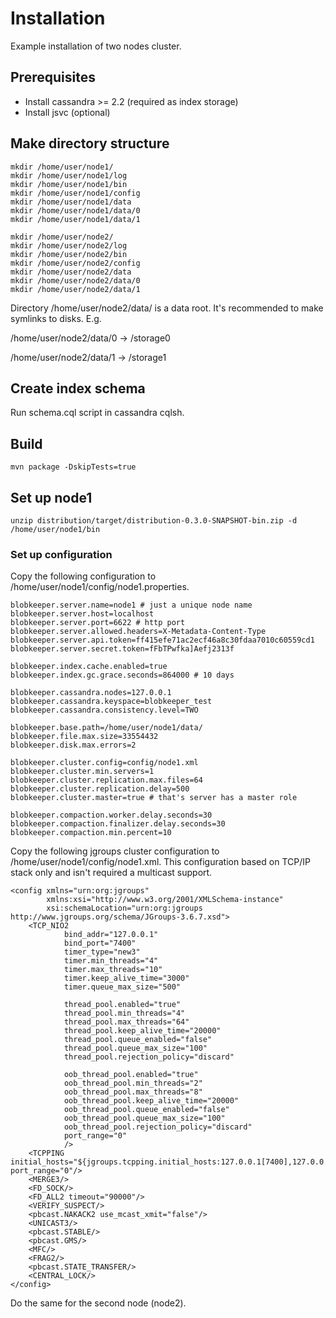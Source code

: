 # Installation

Example installation of two nodes cluster.

## Prerequisites

* Install cassandra >= 2.2 (required as index storage)
* Install jsvc (optional)

## Make directory structure

```
mkdir /home/user/node1/
mkdir /home/user/node1/log
mkdir /home/user/node1/bin
mkdir /home/user/node1/config
mkdir /home/user/node1/data
mkdir /home/user/node1/data/0
mkdir /home/user/node1/data/1
```

```
mkdir /home/user/node2/
mkdir /home/user/node2/log
mkdir /home/user/node2/bin
mkdir /home/user/node2/config
mkdir /home/user/node2/data
mkdir /home/user/node2/data/0
mkdir /home/user/node2/data/1
```
Directory /home/user/node2/data/ is a data root. It's recommended to make symlinks to disks. E.g.

/home/user/node2/data/0 -> /storage0

/home/user/node2/data/1 -> /storage1

## Create index schema

Run schema.cql script in cassandra cqlsh.

## Build

```
mvn package -DskipTests=true
```

## Set up node1

```
unzip distribution/target/distribution-0.3.0-SNAPSHOT-bin.zip -d /home/user/node1/bin
```

### Set up configuration

Copy the following configuration to /home/user/node1/config/node1.properties.

```
blobkeeper.server.name=node1 # just a unique node name
blobkeeper.server.host=localhost
blobkeeper.server.port=6622 # http port
blobkeeper.server.allowed.headers=X-Metadata-Content-Type
blobkeeper.server.api.token=ff415efe71ac2ecf46a8c30fdaa7010c60559cd1
blobkeeper.server.secret.token=fFbTPwfka]Aefj2313f

blobkeeper.index.cache.enabled=true
blobkeeper.index.gc.grace.seconds=864000 # 10 days

blobkeeper.cassandra.nodes=127.0.0.1
blobkeeper.cassandra.keyspace=blobkeeper_test
blobkeeper.cassandra.consistency.level=TWO

blobkeeper.base.path=/home/user/node1/data/
blobkeeper.file.max.size=33554432
blobkeeper.disk.max.errors=2

blobkeeper.cluster.config=config/node1.xml
blobkeeper.cluster.min.servers=1
blobkeeper.cluster.replication.max.files=64
blobkeeper.cluster.replication.delay=500
blobkeeper.cluster.master=true # that's server has a master role

blobkeeper.compaction.worker.delay.seconds=30
blobkeeper.compaction.finalizer.delay.seconds=30
blobkeeper.compaction.min.percent=10

```

Copy the following jgroups cluster configuration to /home/user/node1/config/node1.xml.
This configuration based on TCP/IP stack only and isn't required a multicast support.

```
<config xmlns="urn:org:jgroups"
        xmlns:xsi="http://www.w3.org/2001/XMLSchema-instance"
        xsi:schemaLocation="urn:org:jgroups http://www.jgroups.org/schema/JGroups-3.6.7.xsd">
    <TCP_NIO2
            bind_addr="127.0.0.1"
            bind_port="7400"
            timer_type="new3"
            timer.min_threads="4"
            timer.max_threads="10"
            timer.keep_alive_time="3000"
            timer.queue_max_size="500"

            thread_pool.enabled="true"
            thread_pool.min_threads="4"
            thread_pool.max_threads="64"
            thread_pool.keep_alive_time="20000"
            thread_pool.queue_enabled="false"
            thread_pool.queue_max_size="100"
            thread_pool.rejection_policy="discard"

            oob_thread_pool.enabled="true"
            oob_thread_pool.min_threads="2"
            oob_thread_pool.max_threads="8"
            oob_thread_pool.keep_alive_time="20000"
            oob_thread_pool.queue_enabled="false"
            oob_thread_pool.queue_max_size="100"
            oob_thread_pool.rejection_policy="discard"
            port_range="0"
            />
    <TCPPING initial_hosts="${jgroups.tcpping.initial_hosts:127.0.0.1[7400],127.0.0.1[7401]}" port_range="0"/>
    <MERGE3/>
    <FD_SOCK/>
    <FD_ALL2 timeout="90000"/>
    <VERIFY_SUSPECT/>
    <pbcast.NAKACK2 use_mcast_xmit="false"/>
    <UNICAST3/>
    <pbcast.STABLE/>
    <pbcast.GMS/>
    <MFC/>
    <FRAG2/>
    <pbcast.STATE_TRANSFER/>
    <CENTRAL_LOCK/>
</config>
```

Do the same for the second node (node2).



